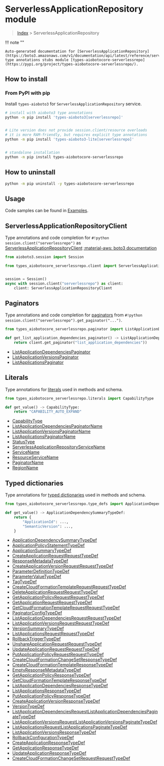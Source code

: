 # ServerlessApplicationRepository module

> [Index](../README.md) > ServerlessApplicationRepository


!!! note ""

    Auto-generated documentation for [ServerlessApplicationRepository](https://boto3.amazonaws.com/v1/documentation/api/latest/reference/services/serverlessrepo.html#ServerlessApplicationRepository)
    type annotations stubs module [types-aiobotocore-serverlessrepo](https://pypi.org/project/types-aiobotocore-serverlessrepo/).

## How to install



### From PyPI with pip

Install `types-aioboto3` for `ServerlessApplicationRepository` service.

```bash
# install with aioboto3 type annotations
python -m pip install 'types-aioboto3[serverlessrepo]'


# Lite version does not provide session.client/resource overloads
# it is more RAM-friendly, but requires explicit type annotations
python -m pip install 'types-aioboto3-lite[serverlessrepo]'


# standalone installation
python -m pip install types-aiobotocore-serverlessrepo
```



## How to uninstall

```bash
python -m pip uninstall -y types-aiobotocore-serverlessrepo
```

## Usage

Code samples can be found in [Examples](./usage.md).

## ServerlessApplicationRepositoryClient

Type annotations and code completion for  `#!python session.client("serverlessrepo")` as [ServerlessApplicationRepositoryClient](./client.md)
[:material-aws: boto3 documentation](https://boto3.amazonaws.com/v1/documentation/api/latest/reference/services/serverlessrepo.html#ServerlessApplicationRepository.Client)

```python title="Usage example"
from aioboto3.session import Session

from types_aiobotocore_serverlessrepo.client import ServerlessApplicationRepositoryClient


session = Session()
async with session.client("serverlessrepo") as client:
    client: ServerlessApplicationRepositoryClient
```


## Paginators

Type annotations and code completion for
[paginators](./paginators.md)
from `#!python session.client("serverlessrepo").get_paginator("...")`.

```python title="Usage example"
from types_aiobotocore_serverlessrepo.paginator import ListApplicationDependenciesPaginator

def get_list_application_dependencies_paginator() -> ListApplicationDependenciesPaginator:
    return client.get_paginator("list_application_dependencies"))
```

- [ListApplicationDependenciesPaginator](./paginators.md#listapplicationdependenciespaginator)
- [ListApplicationVersionsPaginator](./paginators.md#listapplicationversionspaginator)
- [ListApplicationsPaginator](./paginators.md#listapplicationspaginator)








## Literals

Type annotations for [literals](./literals.md) used in methods and schema.

```python title="Usage example"
from types_aiobotocore_serverlessrepo.literals import CapabilityType

def get_value() -> CapabilityType:
    return "CAPABILITY_AUTO_EXPAND"
```

- [CapabilityType](./literals.md#capabilitytype)
- [ListApplicationDependenciesPaginatorName](./literals.md#listapplicationdependenciespaginatorname)
- [ListApplicationVersionsPaginatorName](./literals.md#listapplicationversionspaginatorname)
- [ListApplicationsPaginatorName](./literals.md#listapplicationspaginatorname)
- [StatusType](./literals.md#statustype)
- [ServerlessApplicationRepositoryServiceName](./literals.md#serverlessapplicationrepositoryservicename)
- [ServiceName](./literals.md#servicename)
- [ResourceServiceName](./literals.md#resourceservicename)
- [PaginatorName](./literals.md#paginatorname)
- [RegionName](./literals.md#regionname)




## Typed dictionaries

Type annotations for [typed dictionaries](./type_defs.md) used in methods and schema.

```python title="Usage example"
from types_aiobotocore_serverlessrepo.type_defs import ApplicationDependencySummaryTypeDef

def get_value() -> ApplicationDependencySummaryTypeDef:
    return {
        "ApplicationId": ...,
        "SemanticVersion": ...,
    }
```

- [ApplicationDependencySummaryTypeDef](./type_defs.md#applicationdependencysummarytypedef)
- [ApplicationPolicyStatementTypeDef](./type_defs.md#applicationpolicystatementtypedef)
- [ApplicationSummaryTypeDef](./type_defs.md#applicationsummarytypedef)
- [CreateApplicationRequestRequestTypeDef](./type_defs.md#createapplicationrequestrequesttypedef)
- [ResponseMetadataTypeDef](./type_defs.md#responsemetadatatypedef)
- [CreateApplicationVersionRequestRequestTypeDef](./type_defs.md#createapplicationversionrequestrequesttypedef)
- [ParameterDefinitionTypeDef](./type_defs.md#parameterdefinitiontypedef)
- [ParameterValueTypeDef](./type_defs.md#parametervaluetypedef)
- [TagTypeDef](./type_defs.md#tagtypedef)
- [CreateCloudFormationTemplateRequestRequestTypeDef](./type_defs.md#createcloudformationtemplaterequestrequesttypedef)
- [DeleteApplicationRequestRequestTypeDef](./type_defs.md#deleteapplicationrequestrequesttypedef)
- [GetApplicationPolicyRequestRequestTypeDef](./type_defs.md#getapplicationpolicyrequestrequesttypedef)
- [GetApplicationRequestRequestTypeDef](./type_defs.md#getapplicationrequestrequesttypedef)
- [GetCloudFormationTemplateRequestRequestTypeDef](./type_defs.md#getcloudformationtemplaterequestrequesttypedef)
- [PaginatorConfigTypeDef](./type_defs.md#paginatorconfigtypedef)
- [ListApplicationDependenciesRequestRequestTypeDef](./type_defs.md#listapplicationdependenciesrequestrequesttypedef)
- [ListApplicationVersionsRequestRequestTypeDef](./type_defs.md#listapplicationversionsrequestrequesttypedef)
- [VersionSummaryTypeDef](./type_defs.md#versionsummarytypedef)
- [ListApplicationsRequestRequestTypeDef](./type_defs.md#listapplicationsrequestrequesttypedef)
- [RollbackTriggerTypeDef](./type_defs.md#rollbacktriggertypedef)
- [UnshareApplicationRequestRequestTypeDef](./type_defs.md#unshareapplicationrequestrequesttypedef)
- [UpdateApplicationRequestRequestTypeDef](./type_defs.md#updateapplicationrequestrequesttypedef)
- [PutApplicationPolicyRequestRequestTypeDef](./type_defs.md#putapplicationpolicyrequestrequesttypedef)
- [CreateCloudFormationChangeSetResponseTypeDef](./type_defs.md#createcloudformationchangesetresponsetypedef)
- [CreateCloudFormationTemplateResponseTypeDef](./type_defs.md#createcloudformationtemplateresponsetypedef)
- [EmptyResponseMetadataTypeDef](./type_defs.md#emptyresponsemetadatatypedef)
- [GetApplicationPolicyResponseTypeDef](./type_defs.md#getapplicationpolicyresponsetypedef)
- [GetCloudFormationTemplateResponseTypeDef](./type_defs.md#getcloudformationtemplateresponsetypedef)
- [ListApplicationDependenciesResponseTypeDef](./type_defs.md#listapplicationdependenciesresponsetypedef)
- [ListApplicationsResponseTypeDef](./type_defs.md#listapplicationsresponsetypedef)
- [PutApplicationPolicyResponseTypeDef](./type_defs.md#putapplicationpolicyresponsetypedef)
- [CreateApplicationVersionResponseTypeDef](./type_defs.md#createapplicationversionresponsetypedef)
- [VersionTypeDef](./type_defs.md#versiontypedef)
- [ListApplicationDependenciesRequestListApplicationDependenciesPaginateTypeDef](./type_defs.md#listapplicationdependenciesrequestlistapplicationdependenciespaginatetypedef)
- [ListApplicationVersionsRequestListApplicationVersionsPaginateTypeDef](./type_defs.md#listapplicationversionsrequestlistapplicationversionspaginatetypedef)
- [ListApplicationsRequestListApplicationsPaginateTypeDef](./type_defs.md#listapplicationsrequestlistapplicationspaginatetypedef)
- [ListApplicationVersionsResponseTypeDef](./type_defs.md#listapplicationversionsresponsetypedef)
- [RollbackConfigurationTypeDef](./type_defs.md#rollbackconfigurationtypedef)
- [CreateApplicationResponseTypeDef](./type_defs.md#createapplicationresponsetypedef)
- [GetApplicationResponseTypeDef](./type_defs.md#getapplicationresponsetypedef)
- [UpdateApplicationResponseTypeDef](./type_defs.md#updateapplicationresponsetypedef)
- [CreateCloudFormationChangeSetRequestRequestTypeDef](./type_defs.md#createcloudformationchangesetrequestrequesttypedef)

